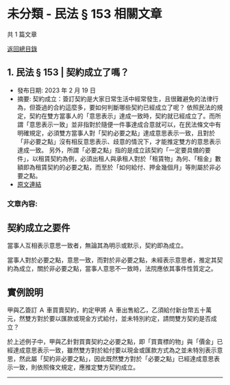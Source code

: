 # 未分類 - 民法 § 153 相關文章

共 1 篇文章

[返回總目錄](00_總目錄.md)

## 1. 民法 § 153 | 契約成立了嗎？

- 發布日期: 2023 年 2 月 19 日
- 摘要: 契約成立：簽訂契約是大家日常生活中經常發生，且很難避免的法律行為，但簽過的合約這麼多，要如何判斷哪些契約已經成立了呢？
依照民法的規定，契約在雙方當事人的「意思表示」達成一致時，契約就已經成立了。而所謂「意思表示一致」並非指對於隨便一件事達成合意就可以，在民法條文中有明確規定，必須雙方當事人對「契約必要之點」達成意思表示一致，且對於「非必要之點」沒有相反意思表示、歧意的情況下，才能推定雙方的意思表示達成一致。
另外，所謂「必要之點」指的是成立該契約「一定要具備的要件」，以租賃契約為例，必須出租人與承租人對於「租賃物」為何、「租金」數額即為租賃契約的必要之點，而至於「如何給付、押金幾個月」等則屬於非必要之點。
- [原文連結](https://www.jasper-realestate.com/%e5%a5%91%e7%b4%84%e6%88%90%e7%ab%8b%e4%ba%86%e5%97%8e%ef%bc%9f/)

### 文章內容:

## 契約成立之要件

當事人互相表示意思一致者，無論其為明示或默示，契約即為成立。

當事人對於必要之點，意思一致，而對於非必要之點，未經表示意思者，推定其契約為成立，關於非必要之點，當事人意思不一致時，法院應依其事件性質定之。

## 實例說明

甲與乙簽訂 Ａ 車買賣契約，約定甲將 Ａ 車出售給乙，乙須給付新台幣五十萬元，然雙方對於要以匯款或現金方式給付，並未特別約定，請問雙方契約是否成立？

於上述例子中，甲與乙針對買賣契約之必要之點，即「買賣標的物」與「價金」已經達成意思表示一致，雖然雙方對於給付要以現金或匯款方式為之並未特別表示意思，然此屬「契約非必要之點」，因此既然雙方對於「必要之點」已經達成意思表示一致，則依照條文規定，應推定雙方契約成立。

---

